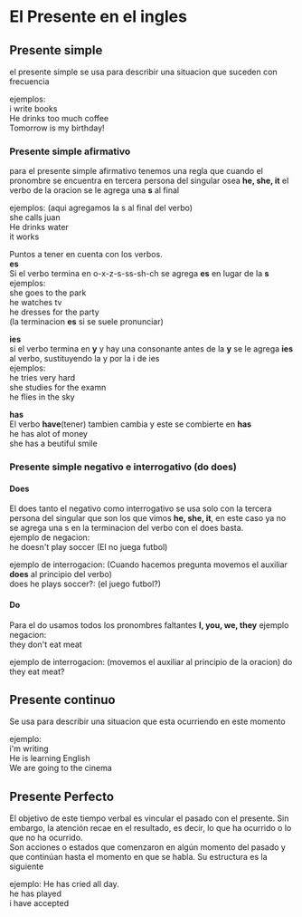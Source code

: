 # El Presente en el ingles

## Presente simple
el presente simple se usa para describir una situacion que suceden con frecuencia 

ejemplos:    
i write books   
He drinks too much coffee   
Tomorrow is my birthday!

### Presente simple afirmativo
para el presente simple afirmativo tenemos una regla que cuando el pronombre se encuentra en tercera persona del singular osea **he, she, it** el verbo de la oracion se le agrega una **s** al final

ejemplos: (aqui agregamos la s al final del verbo)   
she calls juan   
He drinks water   
it works   

Puntos a tener en cuenta con los verbos.    
**es**   
Si el verbo termina en o-x-z-s-ss-sh-ch se agrega **es** en lugar de la **s**      
ejemplos:   
she goes to the park   
he watches tv   
he dresses for the party   
(la terminacion **es** si se suele pronunciar)   

**ies**   
si el verbo termina en **y** y hay una consonante antes de la **y** se le agrega **ies** al verbo, sustituyendo la y por la i de ies   
ejemplos:   
he tries very hard   
she studies for the examn   
he flies in the sky   

**has**   
El verbo **have**(tener) tambien cambia y este se combierte en **has**   
he has alot of money   
she has a beutiful smile   

### Presente simple negativo e interrogativo (do does)
#### Does
El does tanto el negativo como interrogativo se usa solo con la tercera persona del singular que son los que vimos **he, she, it**, en este caso ya no se agrega una s en la terminacion del verbo con el does basta.   
ejemplo de negacion:   
he doesn't play soccer (El no juega futbol)   

ejemplo de interrogacion: (Cuando hacemos pregunta movemos el auxiliar **does** al principio del verbo)   
does he plays soccer?: (el juego futbol?)

#### Do
Para el do usamos todos los pronombres faltantes **I, you, we, they**
ejemplo negacion:   
they don't eat meat

ejemplo de interrogacion: (movemos el auxiliar al principio de la oracion)
do they eat meat?

## Presente continuo 
Se usa para describir una situacion que esta ocurriendo en este momento

ejemplo:    
i'm writing   
He is learning English   
We are going to the cinema    


## Presente Perfecto
El objetivo de este tiempo verbal es vincular el pasado con el presente. Sin embargo, la atención recae en el resultado, es decir, 
lo que ha ocurrido o lo que no ha ocurrido.    
Son acciones o estados que comenzaron en algún momento del pasado y que continúan hasta el momento en que se habla. 
Su estructura es la siguiente

ejemplo:
He has cried all day.    
he has played    
i have accepted    

